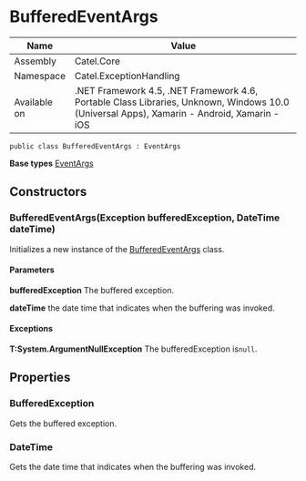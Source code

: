 

# BufferedEventArgs

Name|Value
---|---
Assembly|Catel.Core
Namespace|Catel.ExceptionHandling
Available on|.NET Framework 4.5, .NET Framework 4.6, Portable Class Libraries, Unknown, Windows 10.0 (Universal Apps), Xamarin - Android, Xamarin - iOS

```
public class BufferedEventArgs : EventArgs
```

**Base types**
[EventArgs]()


## Constructors

### BufferedEventArgs(Exception bufferedException, DateTime dateTime)

Initializes a new instance of the [BufferedEventArgs](#) class.

#### Parameters

**bufferedException**
The buffered exception.

**dateTime**
the date time that indicates when the buffering was invoked.

#### Exceptions

**T:System.ArgumentNullException**
The bufferedException is`null`.



## Properties

### BufferedException

Gets the buffered exception.



### DateTime

Gets the date time that indicates when the buffering was invoked.



